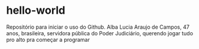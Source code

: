 # hello-world
Repositório para iniciar o uso do Github.
Alba Lucia Araujo de Campos, 47 anos, brasileira, servidora pública do Poder Judiciário, querendo jogar tudo pro alto pra começar a programar
